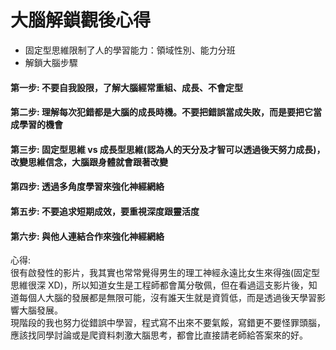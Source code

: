 # 大腦解鎖觀後心得

- 固定型思維限制了人的學習能力：領域性別、能力分班
- 解鎖大腦步驟

#### 第一步: 不要自我設限，了解大腦經常重組、成長、不會定型

#### 第二步: 理解每次犯錯都是大腦的成長時機。不要把錯誤當成失敗，而是要把它當成學習的機會

#### 第三步: 固定型思維 vs 成長型思維(認為人的天分及才智可以透過後天努力成長)，改變思維信念，大腦跟身體就會跟著改變

#### 第四步: 透過多角度學習來強化神經網絡

#### 第五步: 不要追求短期成效，要重視深度跟靈活度

#### 第六步: 與他人連結合作來強化神經網絡

心得:  
很有啟發性的影片，我其實也常常覺得男生的理工神經永遠比女生來得強(固定型思維很深 XD)，所以知道女生是工程師都會萬分敬佩，但在看過這支影片後，知道每個人大腦的發展都是無限可能，沒有誰天生就是資質低，而是透過後天學習影響大腦發展。  
現階段的我也努力從錯誤中學習，程式寫不出來不要氣餒，寫錯更不要怪罪頭腦，應該找同學討論或是爬資料刺激大腦思考，都會比直接請老師給答案來的好。
